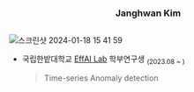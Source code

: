 <div align="center">
  
  ### Janghwan Kim
    
  <a></a> 
  ---

</div>

<!--
<img align="right" src="https://road-to-kaggle-grandmaster.vercel.app/api/badges/wodeyuzhou/discussion/light">
<img align="right" src="https://road-to-kaggle-grandmaster.vercel.app/api/badges/wodeyuzhou/notebook/light">
<img align="right" src="https://road-to-kaggle-grandmaster.vercel.app/api/badges/wodeyuzhou/competition/light">
!-->

![스크린샷 2024-01-18 15 41 59](https://github.com/wodeyuzhou/wodeyuzhou/assets/104478598/dfc15c5d-75da-4c0e-a8f8-2af7d771797d)

- 국립한밭대학교 [EffAI Lab](https://effailab.hanbat.ac.kr) 학부연구생 <sub>(2023.08 ~ )</sub>
    >Time-series Anomaly detection
